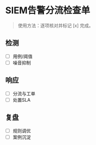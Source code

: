 # SIEM告警分流检查单

> 使用方法：逐项核对并标记 [x] 完成。

## 检测

- [ ] 用例/阈值
- [ ] 噪音抑制

## 响应

- [ ] 分流与工单
- [ ] 处置SLA

## 复盘

- [ ] 规则调优
- [ ] 案例沉淀
